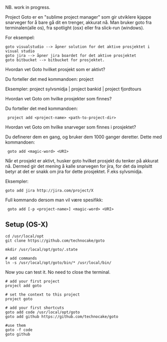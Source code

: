 NB. work in progress.

Project Goto er en "sublime project manager" som gir utviklere kjappe snarveger for å bare gå dit en trenger, akkurat nå. Man bruker goto fra terminalen(alle os), fra spotlight (osx) eller fra slick-run (windows).

For eksempel:

    goto visualstudio --> åpner solution for det aktive prosjektet i visual studio
    goto jira --> åpner jira boardet for det aktive prosjektet
    goto bitbucket --> bitbucket for prosjektet.

 

Hvordan vet Goto hvilket prosjekt som er aktivt?

Du forteller det med kommandoen:  project <project-name>

Eksempler: project sylvsmidja  | project bankid  |  project fjordtours

 

Hvordan vet Goto om hvilke prosjekter som finnes?

Du forteller det med kommandoen:

     project add <project-name> <path-to-project-dir>

 

Hvordan vet Goto om hvilke snarveger som finnes i  prosjektet?

Du definerer dem en gang, og bruker dem 1000 ganger deretter.  Dette med kommandoen:

     goto add <magic-word> <URI>

Når et prosjekt er aktivt, husker goto hvilket prosjekt du tenker på akkurat nå. Dermed gir det mening å kalle snarvegen for jira, for det da implsitt betyr at det er snakk om jira for dette prosjektet. F.eks sylvsmidja.

Eksempler:

    goto add jira http://jira.com/project/X

Full kommando dersom man vil være spesifikk:

     goto add [-p <project-name>] <magic-word> <URI>


## Setup (OS-X)

```
cd /usr/local/opt
git clone https://github.com/technocake/goto

mkdir /usr/local/opt/goto/.state

# add commands
ln -s /usr/local/opt/goto/bin/* /usr/local/bin/
```

Now you can test it. No need to close the terminal.

```
# add your first project
project add goto

# set the context to this project
project goto

# add your first shortcuts
goto add code /usr/local/opt/goto
goto add github https://github.com/technocake/goto

#use them
goto -f code
goto github
```
